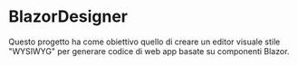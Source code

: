 # BlazorDesigner
 Questo progetto ha come obiettivo quello di creare un editor visuale stile "WYSIWYG" per generare codice di web app basate su componenti Blazor.
